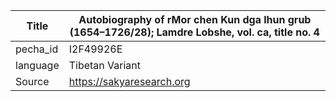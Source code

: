 |Title | Autobiography of rMor chen Kun dga lhun grub (1654–1726/28); Lamdre Lobshe, vol. ca, title no. 4 
| --- | --- 
|pecha_id | I2F49926E
|language | Tibetan Variant
|Source | https://sakyaresearch.org